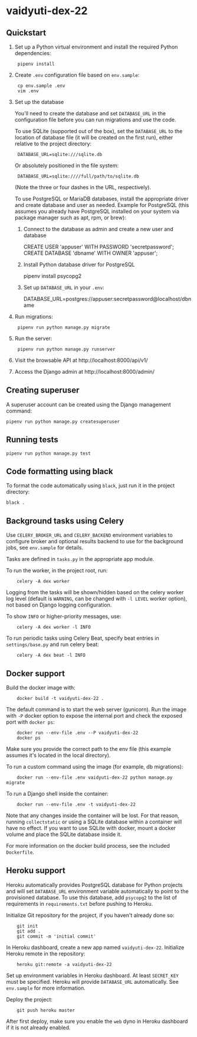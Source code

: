 # vaidyuti-dex-22
## Quickstart

1. Set up a Python virtual environment and install the required Python dependencies:

        pipenv install

2. Create `.env` configuration file based on `env.sample`:

        cp env.sample .env
        vim .env

3. Set up the database

    You'll need to create the database and set `DATABASE_URL` in
    the configuration file before you can run migrations and use the code.

    To use SQLite (supported out of the box), set the `DATABASE_URL` to
    the location of database file (it will be created on the first run),
    either relative to the project directory:

        DATABASE_URL=sqlite:///sqlite.db

    Or absolutely positioned in the file system:

        DATABASE_URL=sqlite:////full/path/to/sqlite.db

    (Note the three or four dashes in the URL, respectively).

    To use PostgreSQL or MariaDB databases, install the appropriate
    driver and create database and user as needed. Example for
    PostgreSQL (this assumes you already have PostgreSQL installed
    on your system via package manager such as apt, rpm, or brew):

    1. Connect to the database as admin and create a new user and database

        CREATE USER 'appuser' WITH PASSWORD 'secretpassword';
        CREATE DATABASE 'dbname' WITH OWNER 'appuser';

    2. Install Python database driver for PostgreSQL

        pipenv install psycopg2

    3. Set up `DATABASE_URL` in your `.env`:

        DATABASE_URL=postgres://appuser:secretpassword@localhost/dbname

4. Run migrations:

        pipenv run python manage.py migrate

4. Run the server:

        pipenv run python manage.py runserver

5. Visit the browsable API at http://localhost:8000/api/v1/

6. Access the Django admin at http://localhost:8000/admin/

## Creating superuser

A superuser account can be created using the Django management command:

    pipenv run python manage.py createsuperuser


## Running tests

    pipenv run python manage.py test


## Code formatting using black

To format the code automatically using `black`,
just run it in the project directory:

    black .

## Background tasks using Celery

Use `CELERY_BROKER_URL` and `CELERY_BACKEND` environment variables to
configure broker and optional results backend to use for the background
jobs, see `env.sample` for details.

Tasks are defined in `tasks.py` in the appropriate app module.

To run the worker, in the project root, run:

        celery -A dex worker

Logging from the tasks will be shown/hidden based on the celery worker
log level (default is `WARNING`, can be changed with `-l LEVEL` worker
option), not based on Django logging configuration.

To show `INFO` or higher-priority messages, use:

        celery -A dex worker -l INFO

To run periodic tasks using Celery Beat, specify beat entries
in `settings/base.py` and run celery beat:

        celery -A dex beat -l INFO

## Docker support

Build the docker image with:

        docker build -t vaidyuti-dex-22 .

The default command is to start the web server (gunicorn). Run the image
with `-P` docker option to expose the internal port and check the exposed
port with `docker ps`:

        docker run --env-file .env --P vaidyuti-dex-22
        docker ps

Make sure you provide the correct path to the env file (this example assumes
it's located in the local directory).

To run a custom command using the image (for example, db migrations):

        docker run --env-file .env vaidyuti-dex-22 python manage.py migrate

To run a Django shell inside the container:

        docker run --env-file .env -t vaidyuti-dex-22

Note that any changes inside the container will be lost. For that reason,
running `collectstatic` or using a SQLite database within a container will
have no effect. If you want to use SQLite with docker, mount a docker
volume and place the SQLite database inside it.

For more information on the docker build process, see the included `Dockerfile`.

## Heroku support

Heroku automatically provides PostgreSQL database for Python projects and
will set `DATABASE_URL` environment variable automatically to point to the
provisioned database. To use this database, add `psycopg2` to the list of
requirements in `requirements.txt` before pushing to Heroku.

Initialize Git repository for the project, if you haven't already done so:

        git init
        git add .
        git commit -m 'initial commit'

In Heroku dashboard, create a new app named `vaidyuti-dex-22`.
Initialize Heroku remote in the repository:

        heroku git:remote -a vaidyuti-dex-22

Set up environment variables in Heroku dashboard. At least `SECRET_KEY` must
be specified. Heroku will provide `DATABASE_URL` automatically.
See `env.sample` for more information.

Deploy the project:

        git push heroku master

After first deploy, make sure you enable the `web` dyno in Heroku dashboard
if it is not already enabled.

